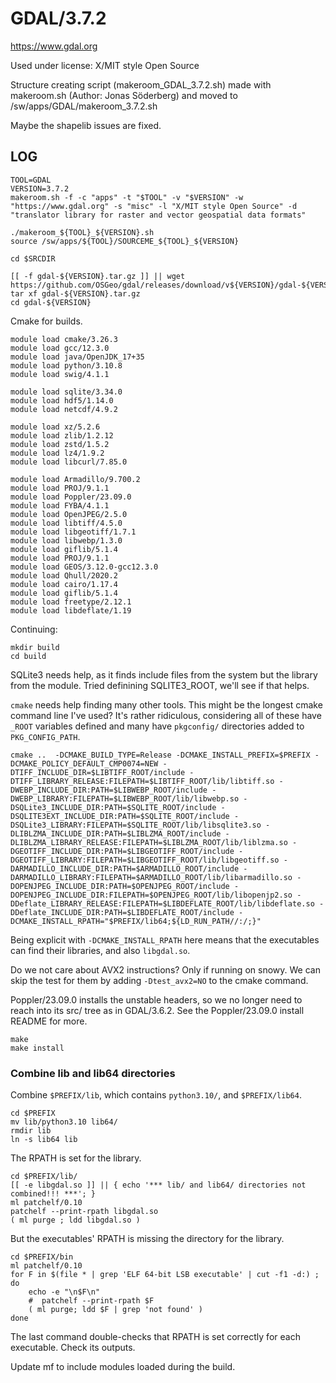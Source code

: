 GDAL/3.7.2
==========

<https://www.gdal.org>

Used under license:
X/MIT style Open Source

Structure creating script (makeroom_GDAL_3.7.2.sh) made with makeroom.sh (Author: Jonas Söderberg) and moved to /sw/apps/GDAL/makeroom_3.7.2.sh

Maybe the shapelib issues are fixed.

LOG
---

    TOOL=GDAL
    VERSION=3.7.2
    makeroom.sh -f -c "apps" -t "$TOOL" -v "$VERSION" -w "https://www.gdal.org" -s "misc" -l "X/MIT style Open Source" -d "translator library for raster and vector geospatial data formats"

    ./makeroom_${TOOL}_${VERSION}.sh
    source /sw/apps/${TOOL}/SOURCEME_${TOOL}_${VERSION}

    cd $SRCDIR

    [[ -f gdal-${VERSION}.tar.gz ]] || wget https://github.com/OSGeo/gdal/releases/download/v${VERSION}/gdal-${VERSION}.tar.gz
    tar xf gdal-${VERSION}.tar.gz
    cd gdal-${VERSION}

Cmake for builds.

    module load cmake/3.26.3
    module load gcc/12.3.0
    module load java/OpenJDK_17+35
    module load python/3.10.8
    module load swig/4.1.1

    module load sqlite/3.34.0
    module load hdf5/1.14.0
    module load netcdf/4.9.2

    module load xz/5.2.6
    module load zlib/1.2.12
    module load zstd/1.5.2
    module load lz4/1.9.2
    module load libcurl/7.85.0

    module load Armadillo/9.700.2
    module load PROJ/9.1.1
    module load Poppler/23.09.0
    module load FYBA/4.1.1
    module load OpenJPEG/2.5.0
    module load libtiff/4.5.0
    module load libgeotiff/1.7.1
    module load libwebp/1.3.0
    module load giflib/5.1.4
    module load PROJ/9.1.1
    module load GEOS/3.12.0-gcc12.3.0
    module load Qhull/2020.2
    module load cairo/1.17.4
    module load giflib/5.1.4
    module load freetype/2.12.1
    module load libdeflate/1.19

Continuing:

    mkdir build
    cd build

SQLite3 needs help, as it finds include files from the system but the library
from the module.  Tried definining SQLITE3_ROOT, we'll see if that helps.

`cmake` needs help finding many other tools. This might be the longest cmake
command line I've used? It's rather ridiculous, considering all of these have
`_ROOT` variables defined and many have `pkgconfig/` directories added to
`PKG_CONFIG_PATH`.

    cmake ..  -DCMAKE_BUILD_TYPE=Release -DCMAKE_INSTALL_PREFIX=$PREFIX -DCMAKE_POLICY_DEFAULT_CMP0074=NEW -DTIFF_INCLUDE_DIR=$LIBTIFF_ROOT/include -DTIFF_LIBRARY_RELEASE:FILEPATH=$LIBTIFF_ROOT/lib/libtiff.so -DWEBP_INCLUDE_DIR:PATH=$LIBWEBP_ROOT/include -DWEBP_LIBRARY:FILEPATH=$LIBWEBP_ROOT/lib/libwebp.so -DSQLite3_INCLUDE_DIR:PATH=$SQLITE_ROOT/include -DSQLITE3EXT_INCLUDE_DIR:PATH=$SQLITE_ROOT/include -DSQLite3_LIBRARY:FILEPATH=$SQLITE_ROOT/lib/libsqlite3.so -DLIBLZMA_INCLUDE_DIR:PATH=$LIBLZMA_ROOT/include -DLIBLZMA_LIBRARY_RELEASE:FILEPATH=$LIBLZMA_ROOT/lib/liblzma.so -DGEOTIFF_INCLUDE_DIR:PATH=$LIBGEOTIFF_ROOT/include -DGEOTIFF_LIBRARY:FILEPATH=$LIBGEOTIFF_ROOT/lib/libgeotiff.so -DARMADILLO_INCLUDE_DIR:PATH=$ARMADILLO_ROOT/include -DARMADILLO_LIBRARY:FILEPATH=$ARMADILLO_ROOT/lib/libarmadillo.so -DOPENJPEG_INCLUDE_DIR:PATH=$OPENJPEG_ROOT/include -DOPENJPEG_INCLUDE_DIR:FILEPATH=$OPENJPEG_ROOT/lib/libopenjp2.so -DDeflate_LIBRARY_RELEASE:FILEPATH=$LIBDEFLATE_ROOT/lib/libdeflate.so -DDeflate_INCLUDE_DIR:PATH=$LIBDEFLATE_ROOT/include -DCMAKE_INSTALL_RPATH="$PREFIX/lib64;${LD_RUN_PATH//:/;}"

Being explicit with `-DCMAKE_INSTALL_RPATH` here means that the executables can
find their libraries, and also `libgdal.so`.

Do we not care about AVX2 instructions? Only if running on snowy. We can skip
the test for them by adding `-Dtest_avx2=NO` to the cmake command.

Poppler/23.09.0 installs the unstable headers, so we no longer need to reach
into its src/ tree as in GDAL/3.6.2. See the Poppler/23.09.0 install README for
more.

    make
    make install

### Combine lib and lib64 directories

Combine `$PREFIX/lib`, which contains `python3.10/`, and `$PREFIX/lib64`.

    cd $PREFIX
    mv lib/python3.10 lib64/
    rmdir lib
    ln -s lib64 lib

The RPATH is set for the library.

    cd $PREFIX/lib/
    [[ -e libgdal.so ]] || { echo '*** lib/ and lib64/ directories not combined!!! ***'; }
    ml patchelf/0.10
    patchelf --print-rpath libgdal.so
    ( ml purge ; ldd libgdal.so )

But the executables' RPATH is missing the directory for the library.

    cd $PREFIX/bin
    ml patchelf/0.10
    for F in $(file * | grep 'ELF 64-bit LSB executable' | cut -f1 -d:) ; do
        echo -e "\n$F\n"
        #  patchelf --print-rpath $F
        ( ml purge; ldd $F | grep 'not found' )
    done

The last command double-checks that RPATH is set correctly for each executable.  Check its outputs.

Update mf to include modules loaded during the build.

